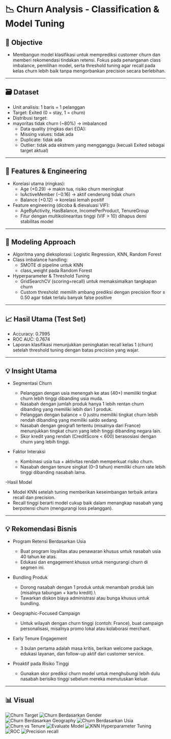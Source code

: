 # 📉 Churn Analysis - Classification & Model Tuning

## 🎯 Objective
- Membangun model klasifikasi untuk memprediksi customer churn dan memberi rekomendasi tindakan retensi. Fokus pada penanganan class imbalance, pemilihan model, serta threshold tuning agar recall pada kelas churn lebih baik tanpa mengorbankan precision secara berlebihan.
---

## 🗃️ Dataset
- Unit analisis: 1 baris = 1 pelanggan
- Target: Exited (0 = stay, 1 = churn)
- Distribusi target:
- mayoritas tidak churn (~80%) → imbalanced
  - Data quality (ringkas dari EDA):
  - Missing values: tidak ada
  - Duplicate: tidak ada
  - Outlier: tidak ada ekstrem yang mengganggu (kecuali Exited sebagai target aktual)
---
 
## 🔧 Features & Engineering
- Korelasi utama (ringkas):
  - Age (+0.29) → makin tua, risiko churn meningkat
  - IsActiveMember (−0.16) → aktif cenderung tidak churn
  - Balance (+0.12) → korelasi lemah positif
- Feature engineering (dicoba & dievaluasi VIF):
  - AgeByActivity, HasBalance, IncomePerProduct, TenureGroup
  - Fitur dengan multikolinearitas tinggi (VIF > 10) dihapus demi stabilitas model
---
 
## 🧪 Modeling Approach
- Algoritma yang dieksplorasi: Logistic Regression, KNN, Random Forest
- Class imbalance handling:
  - SMOTE di pipeline untuk KNN
  - class_weight pada Random Forest
- Hyperparameter & Threshold Tuning
  - GridSearchCV (scoring=recall) untuk memaksimalkan tangkapan churn
  - Custom threshold: memilih ambang prediksi dengan precision floor ≥ 0.50 agar tidak terlalu banyak false   positive
---

## 📈 Hasil Utama (Test Set)
- Accuracy: 0.7995
- ROC AUC: 0.7674
- Laporan klasifikasi menunjukkan peningkatan recall kelas 1 (churn) setelah threshold tuning dengan batas precision yang wajar.
---

## 💡 Insight Utama
- Segmentasi Churn
  - Pelanggan dengan usia menengah ke atas (40+) memiliki tingkat churn lebih tinggi dibanding usia muda.
  - Nasabah dengan jumlah produk hanya 1 lebih rentan churn dibanding yang memiliki lebih dari 1 produk.
  - Pelanggan dengan balance = 0 justru memiliki tingkat churn lebih rendah dibanding yang memiliki saldo sedang.
  - Nasabah dengan geografi tertentu (misalnya dari France) menunjukkan tingkat churn yang lebih tinggi dibanding negara lain.
  - Skor kredit yang rendah (CreditScore < 600) berasosiasi dengan churn yang lebih tinggi.

- Faktor Interaksi
  - Kombinasi usia tua + aktivitas rendah memperkuat risiko churn.
  - Nasabah dengan tenure singkat (0–3 tahun) memiliki churn rate lebih tinggi dibanding nasabah lama.

-Hasil Model
  - Model KNN setelah tuning memberikan keseimbangan terbaik antara recall dan precision.
  - Recall tinggi berarti model cukup baik dalam menangkap nasabah yang berpotensi churn (mengurangi loss pelanggan).
---

## 💡 Rekomendasi Bisnis
- Program Retensi Berdasarkan Usia
  - Buat program loyalitas atau penawaran khusus untuk nasabah usia 40 tahun ke atas.
  - Edukasi dan engagement khusus untuk mengurangi churn di segmen ini.

- Bundling Produk
  - Dorong nasabah dengan 1 produk untuk menambah produk lain (misalnya tabungan + kartu kredit).\\
  - Tawarkan diskon biaya administrasi atau bunga khusus untuk bundling.
  
- Geographic-Focused Campaign
  - Untuk wilayah dengan churn tinggi (contoh: France), buat campaign personalisasi, misalnya promo lokal atau kolaborasi merchant.

- Early Tenure Engagement
  - 3 bulan pertama adalah masa kritis, berikan welcome package, edukasi layanan, dan follow-up aktif dari customer service.

- Proaktif pada Risiko Tinggi
  - Gunakan skor prediksi churn model untuk menghubungi lebih dulu nasabah berisiko tinggi sebelum mereka memutuskan keluar.
---

## 📊 Visual
![Churn Target](reports/figures/1_target_churn.png)
![Churn Berdasarkan Gender](reports/figures/2_churn_berdasarkan_gender.png)
![Churn Berdasarkan Geography](reports/figures/3_churn_berdasarkan_geography.png)
![Churn Berdasarkan Usia](reports/figures/4_churn_berdasarkan_usia.png)
![Churn vs Tenure](reports/figures/5_churn_vs_tenure.png)
![Evaluate Model](reports/figures/6_evaluate.png)
![KNN Hyperparameter Tuning](reports/figures/6_knn_smote.png)
![ROC](reports/figures/7_ROC_curve.png)
![Precision recall](reports/figures/8_precision_recall_curve.png)
